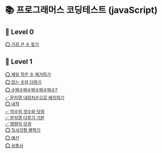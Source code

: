 # 📚 프로그래머스 코딩테스트 (javaScript)

## 📂 Level 0

[⭕️ 가장 큰 수 찾기](/Level0/Q1.md)<br/>

## 📂 Level 1

[⭕️ 제일 작은 수 제거하기](/Level1/Q1.md)<br/>
[⭕️ 없는 숫자 더하기](/Level1/Q2.md)<br/>
[⭕️ 수박수박수박수박수박수?](/Level1/Q3.md)<br/>
[✅ 문자열 내림차순으로 배치하기](/Level1/Q4.md)<br/>
[⭕️ 내적](/Level1/Q5.md)<br/>
[✅ 약수의 갯수와 덧셈](/Level1/Q6.md)<br/>
[✅ 문자열 다루기 기본](/Level1/Q7.md)<br/>
[✅ 행렬의 덧셈](/Level1/Q8.md)<br/>
[⭕️ 직사각형 별찍기](/Level1/Q9.md)<br/>
[⭕️ 예산](/Level1/Q10.md)<br/>
[⭕️ 삼총사](/Level1/Q11.md)<br/>
